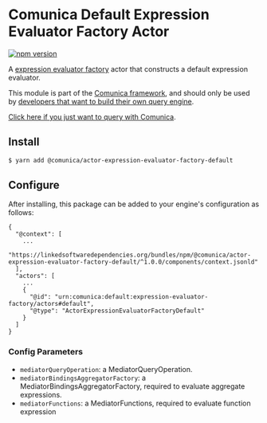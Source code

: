 # Comunica Default Expression Evaluator Factory Actor

[![npm version](https://badge.fury.io/js/%40comunica%2Factor-expression-evaluator-factory-default.svg)](https://www.npmjs.com/package/@comunica/actor-expression-evaluator-factory-default)

A [expression evaluator factory](https://github.com/comunica/comunica/tree/master/packages/bus-bindings-aggregator-factory) actor
that constructs a default expression evaluator.

This module is part of the [Comunica framework](https://github.com/comunica/comunica),
and should only be used by [developers that want to build their own query engine](https://comunica.dev/docs/modify/).

[Click here if you just want to query with Comunica](https://comunica.dev/docs/query/).

## Install

```bash
$ yarn add @comunica/actor-expression-evaluator-factory-default
```

## Configure

After installing, this package can be added to your engine's configuration as follows:
```text
{
  "@context": [
    ...
    "https://linkedsoftwaredependencies.org/bundles/npm/@comunica/actor-expression-evaluator-factory-default/^1.0.0/components/context.jsonld"
  ],
  "actors": [
    ...
    {
      "@id": "urn:comunica:default:expression-evaluator-factory/actors#default",
      "@type": "ActorExpressionEvaluatorFactoryDefault"
    }
  ]
}
```

### Config Parameters

* `mediatorQueryOperation`: a MediatorQueryOperation.
* `mediatorBindingsAggregatorFactory`: a MediatorBindingsAggregatorFactory, required to evaluate aggregate expressions.
* `mediatorFunctions`: a MediatorFunctions, required to evaluate function expression
